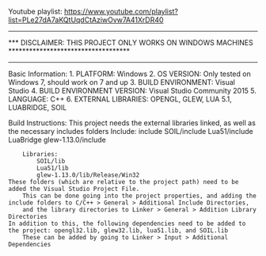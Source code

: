 Youtube playlist: https://www.youtube.com/playlist?list=PLe27dA7aKQtUqdCtAziwOvw7A41XrDR40


***********************************************************************************************
*** DISCLAIMER: THIS PROJECT ONLY WORKS ON WINDOWS MACHINES ***********************************
***********************************************************************************************

Basic Information:
	1. PLATFORM: Windows
	2. OS VERSION: Only tested on Windows 7, should work on 7 and up
	3. BUILD ENVIRONMENT: Visual Studio
	4. BUILD ENVIRONMENT VERSION: Visual Studio Community 2015
	5. LANGUAGE: C++
	6. EXTERNAL LIBRARIES: OPENGL, GLEW, LUA 5.1, LUABRIDGE, SOIL
	
Build Instructions:
	This project needs the external libraries linked, as well as the necessary includes folders
		Include:
			include
			SOIL/include
			Lua51/include
			LuaBridge
			glew-1.13.0/include
			
		Libraries:
			SOIL/lib
			Lua51/lib
			glew-1.13.0/lib/Release/Win32
	These folders (which are relative to the project path) need to be added the Visual Studio Project File.
		This can be done going into the project properties, and adding the include folders to C/C++ > General > Additional Include Directories,
		and the library directories to Linker > General > Addition Library Directories
	In addition to this, the following dependencies need to be added to the project: opengl32.lib, glew32.lib, lua51.lib, and SOIL.lib
		These can be added by going to Linker > Input > Additional Dependencies
